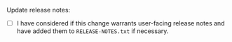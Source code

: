 
Update release notes:

- [ ] I have considered if this change warrants user-facing release notes and have added them to `RELEASE-NOTES.txt` if necessary.
